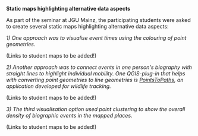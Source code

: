 <hr2><strong>Static maps highlighting alternative data aspects</strong></hr2>

As part of the seminar at JGU Mainz, the participating students were asked to create several static maps highlighting alternative data aspects:

<em>1) One approach was to visualise event times using the colouring of point geometries.</em>

(Links to student maps to be added!)

<em>2) Another approach was to connect events in one person's biography with straight lines to highlight individual mobility. One QGIS-plug-in that helps with converting point geometries to line geometries is <a href="https://plugins.qgis.org/plugins/pointstopaths_v02/">PointsToPaths</a>, an application developed for wildlife tracking.</em>

(Links to student maps to be added!)

<em>3) The third visualisation option used <em>point clustering</em> to show the overall density of biographic events in the mapped places.</em>

(Links to student maps to be added!)
